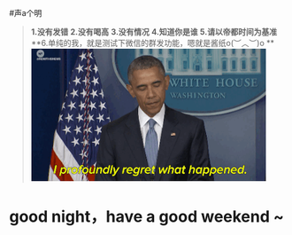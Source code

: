 #声a个明

> **1.没有发错**
> **2.没有喝高**
> **3.没有情况**
> **4.知道你是谁**
> **5.请以帝都时间为基准**
> **6.单纯的我，就是测试下微信的群发功能，嗯就是酱纸o(︶︿︶)o **
![tupian](../pic/giphy2.gif)
# **good night，have a good weekend ~**


